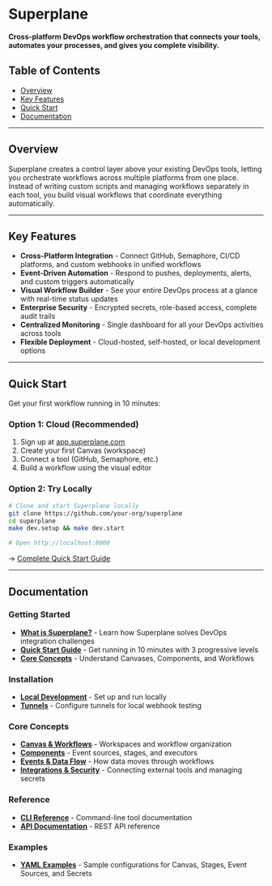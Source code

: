 # Superplane

**Cross-platform DevOps workflow orchestration that connects your tools, automates your processes, and gives you complete visibility.**

## Table of Contents

- [Overview](#overview)
- [Key Features](#key-features)
- [Quick Start](#quick-start)
- [Documentation](#documentation)

---

## Overview

Superplane creates a control layer above your existing DevOps tools, letting you orchestrate workflows across multiple platforms from one place. Instead of writing custom scripts and managing workflows separately in each tool, you build visual workflows that coordinate everything automatically.

---

## Key Features

- **Cross-Platform Integration** - Connect GitHub, Semaphore, CI/CD platforms, and custom webhooks in unified workflows
- **Event-Driven Automation** - Respond to pushes, deployments, alerts, and custom triggers automatically
- **Visual Workflow Builder** - See your entire DevOps process at a glance with real-time status updates
- **Enterprise Security** - Encrypted secrets, role-based access, complete audit trails
- **Centralized Monitoring** - Single dashboard for all your DevOps activities across tools
- **Flexible Deployment** - Cloud-hosted, self-hosted, or local development options

---

## Quick Start

Get your first workflow running in 10 minutes:

### Option 1: Cloud (Recommended)
1. Sign up at [app.superplane.com](https://app.superplane.com/app)
2. Create your first Canvas (workspace)
3. Connect a tool (GitHub, Semaphore, etc.)
4. Build a workflow using the visual editor

### Option 2: Try Locally
```bash
# Clone and start Superplane locally
git clone https://github.com/your-org/superplane
cd superplane
make dev.setup && make dev.start

# Open http://localhost:8000
```

→ [Complete Quick Start Guide](docs/getting-started/quick-start.md)

---

## Documentation

### Getting Started
- **[What is Superplane?](docs/getting-started/what-is-superplane.md)** - Learn how Superplane solves DevOps integration challenges
- **[Quick Start Guide](docs/getting-started/quick-start.md)** - Get running in 10 minutes with 3 progressive levels
- **[Core Concepts](docs/getting-started/core-concepts.md)** - Understand Canvases, Components, and Workflows

### Installation
- **[Local Development](docs/installation/local-development.md)** - Set up and run locally
- **[Tunnels](docs/installation/tunnels.md)** - Configure tunnels for local webhook testing

### Core Concepts
- **[Canvas & Workflows](docs/concepts/canvas-and-workflows.md)** - Workspaces and workflow organization
- **[Components](docs/concepts/components.md)** - Event sources, stages, and executors
- **[Events & Data Flow](docs/concepts/events-and-data.md)** - How data moves through workflows
- **[Integrations & Security](docs/concepts/integrations-security.md)** - Connecting external tools and managing secrets

### Reference
- **[CLI Reference](docs/reference/cli.md)** - Command-line tool documentation
- **[API Documentation](https://app.superplane.com/api/v1/docs)** - REST API reference

### Examples
- **[YAML Examples](docs/examples/)** - Sample configurations for Canvas, Stages, Event Sources, and Secrets
